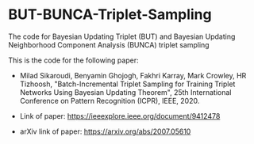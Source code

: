# BUT-BUNCA-Triplet-Sampling

The code for Bayesian Updating Triplet (BUT) and Bayesian Updating Neighborhood Component Analysis (BUNCA) triplet sampling

This is the code for the following paper:

- Milad Sikaroudi, Benyamin Ghojogh, Fakhri Karray, Mark Crowley, HR Tizhoosh, "Batch-Incremental Triplet Sampling for Training Triplet Networks Using Bayesian Updating Theorem", 25th International Conference on Pattern Recognition (ICPR), IEEE, 2020. 

- Link of paper: https://ieeexplore.ieee.org/document/9412478

- arXiv link of paper: https://arxiv.org/abs/2007.05610
